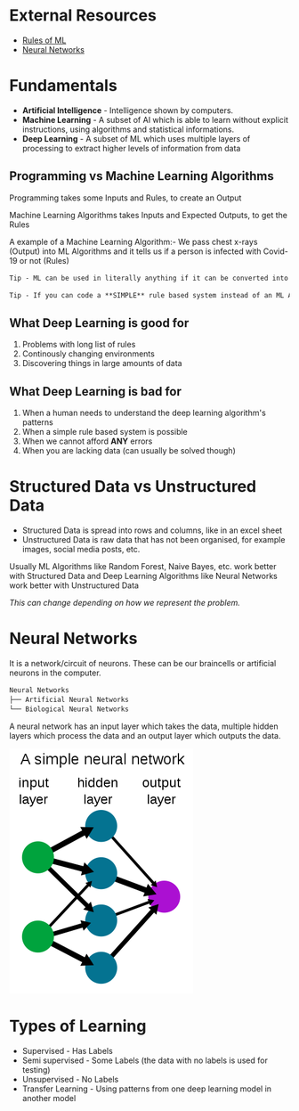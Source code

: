# External Resources
- [Rules of ML](https://developers.google.com/machine-learning/guides/rules-of-ml)
- [Neural Networks](https://en.wikipedia.org/wiki/Neural_network)

# Fundamentals
- **Artificial Intelligence** - Intelligence shown by computers.
- **Machine Learning** - A subset of AI which is able to learn without explicit instructions, using algorithms and statistical informations.
- **Deep Learning** - A subset of ML which uses multiple layers of processing to extract higher levels of information from data

## Programming vs Machine Learning Algorithms
Programming takes some Inputs and Rules, to create an Output

Machine Learning Algorithms takes Inputs and Expected Outputs, to get the Rules

A example of a Machine Learning Algorithm:-
We pass chest x-rays (Output) into ML Algorithms and it tells us if a person is infected with Covid-19 or not (Rules)

```md
Tip - ML can be used in literally anything if it can be converted into numbers
```

```md
Tip - If you can code a **SIMPLE** rule based system instead of an ML Algorithm, make the rule based system instead
```
## What Deep Learning is good for
1. Problems with long list of rules
2. Continously changing environments
3. Discovering things in large amounts of data

## What Deep Learning is bad for
1. When a human needs to understand the deep learning algorithm's patterns
2. When a simple rule based system is possible
3. When we cannot afford **ANY** errors
4. When you are lacking data (can usually be solved though)

# Structured Data vs Unstructured Data
- Structured Data is spread into rows and columns, like in an excel sheet
- Unstructured Data is raw data that has not been organised, for example images, social media posts, etc.

Usually ML Algorithms like Random Forest, Naive Bayes, etc. work better with Structured Data
and Deep Learning Algorithms like Neural Networks work better with Unstructured Data

*This can change depending on how we represent the problem.*

# Neural Networks
It is a network/circuit of neurons. These can be our braincells or artificial neurons in the computer.

```md
Neural Networks
├── Artificial Neural Networks
└── Biological Neural Networks
```
A neural network has an input layer which takes the data, multiple hidden layers which process the data and an output layer which outputs the data.

![neural network](./images/neuralnetwork.png)

# Types of Learning
- Supervised - Has Labels
- Semi supervised - Some Labels (the data with no labels is used for testing)
- Unsupervised - No Labels
- Transfer Learning - Using patterns from one deep learning model in another model
